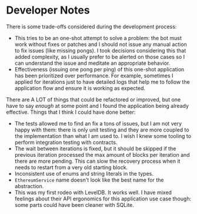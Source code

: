 # Developer Notes

There is some trade-offs considered during the development process:
- This tries to be an one-shot attempt to solve a problem: the bot must work without fixes or patches and I should not issue any manual action to fix issues (like missing pongs). I took decisions considering this that added complexity, as I usually prefer to be alerted on those cases so I can understand the issue and meditate an appropriate behavior.
- Effectiveness (issuing one pong per ping) of this one-shot application has been prioritized over performance. For example, sometimes I applied for iterations just to have detailed logs that help me to follow the application flow and ensure it is working as expected.

There are A LOT of things that could be refactored or improved, but one have to say *enough* at some point and I found the application being already effective. Things that I think I could have done better:
- The tests allowed me to find an fix a tons of issues, but I am not very happy with them: there is only unit testing and they are more coupled to the implementation than what I am used to. I wish I knew some tooling to perform integration testing with contracts.
- The wait between iterations is fixed, but it should be skipped if the previous iteration processed the max amount of blocks per iteration and there are more pending. This can slow the recovery process when it needs to restart from a very old starting block.
- Inconsistent use of enums and string literals in the types.
- `EthereumService` name doesn't look like the best name for the abstraction.
- This was my first rodeo with LevelDB. It works well. I have mixed feelings about their API ergonomics for this application use case though: some parts could have been cleaner with SQLite.
